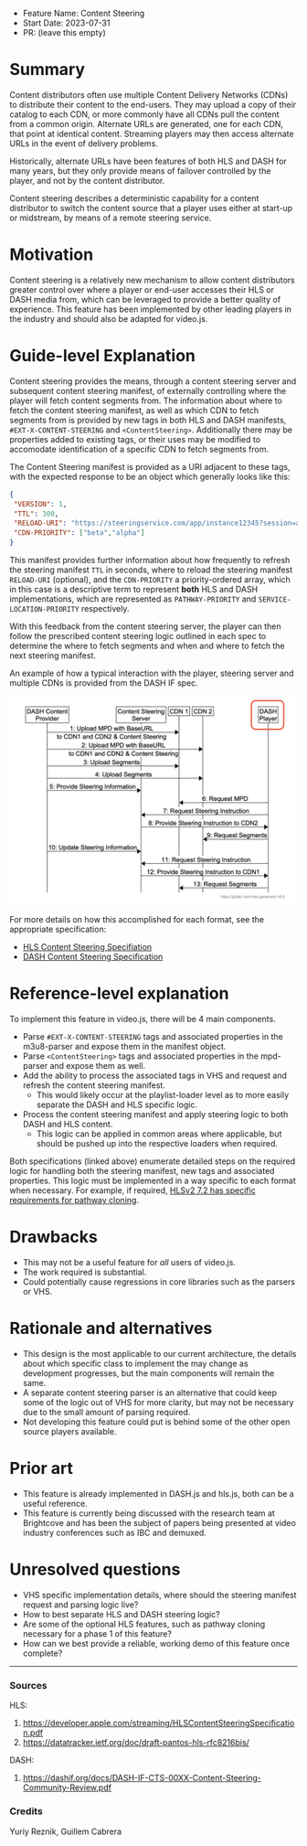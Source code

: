 - Feature Name: Content Steering
- Start Date: 2023-07-31
- PR: (leave this empty)

# Summary
[summary]: #summary

Content distributors often use multiple Content Delivery Networks (CDNs) to distribute their content to the end-users. They may upload a copy of their catalog to each CDN, or more commonly have all CDNs pull the content from a common origin. Alternate URLs are generated, one for each CDN, that point at identical content. Streaming players may then access alternate URLs in the event of delivery problems.

Historically, alternate URLs have been features of both HLS and DASH for many years, but they only provide means of failover controlled by the player, and not by the content distributor.

Content steering describes a deterministic capability for a content distributor to switch the content source that a player uses either at start-up or midstream, by means of a remote steering service.

# Motivation
[motivation]: #motivation

Content steering is a relatively new mechanism to allow content distributors greater control over where a player or end-user accesses their HLS or DASH media from, which can be leveraged to provide a better quality of experience. This feature has been implemented by other leading players in the industry and should also be adapted for video.js.

# Guide-level Explanation
[guide-level-explanation]: #guide-level-explanation

Content steering provides the means, through a content steering server and subsequent content steering manifest, of externally controlling where the player will fetch content segments from. The information about where to fetch the content steering manifest, as well as which CDN to fetch segments from is provided by new tags in both HLS and DASH manifests, `#EXT-X-CONTENT-STEERING` and `<ContentSteering>`. Additionally there may be properties added to existing tags, or their uses may be modified to accomodate identification of a specific CDN to fetch segments from. 

The Content Steering manifest is provided as a URI adjacent to these tags, with the expected response to be an object which generally looks like this:

```json
{
 "VERSION": 1,
 "TTL": 300,
 "RELOAD-URI": "https://steeringservice.com/app/instance12345?session=abc",
 "CDN-PRIORITY": ["beta","alpha"]
}
```
This manifest provides further information about how frequently to refresh the steering manifest `TTL` in seconds, where to reload the steering manifest `RELOAD-URI` (optional), and the `CDN-PRIORITY` a priority-ordered array, which in this case is a descriptive term to represent **both** HLS and DASH implementations, which are represented as `PATHWAY-PRIORITY` and `SERVICE-LOCATION-PRIORITY` respectively.

With this feedback from the content steering server, the player can then follow the prescribed content steering logic outlined in each spec to determine the where to fetch segments and when and where to fetch the next steering manifest.

An example of how a typical interaction with the player, steering server and multiple CDNs is provided from the DASH IF spec.

![Example DASH Content Steering Flow Diagram](./proposals/ContentSteering/DASH-Content-Steering-Flow.png)

For more details on how this accomplished for each format, see the appropriate specification:
* [HLS Content Steering Specifiation](https://developer.apple.com/streaming/HLSContentSteeringSpecification.pdf)
* [DASH Content Steering Specification](https://dashif.org/docs/DASH-IF-CTS-00XX-Content-Steering-Community-Review.pdf)

# Reference-level explanation
[reference-level-explanation]: #reference-level-explanation

To implement this feature in video.js, there will be 4 main components.
* Parse `#EXT-X-CONTENT-STEERING` tags and associated properties in the m3u8-parser and expose them in the manifest object.
* Parse `<ContentSteering>` tags and associated properties in the mpd-parser and expose them as well.
* Add the ability to process the associated tags in VHS and request and refresh the content steering manifest.
  - This would likely occur at the playlist-loader level as to more easily separate the DASH and HLS specific logic.
* Process the content steering manifest and apply steering logic to both DASH and HLS content.
  - This logic can be applied in common areas where applicable, but should be pushed up into the respective loaders when required.

Both specifications (linked above) enumerate detailed steps on the required logic for handling both the steering manifest, new tags and associated properties. This logic must be implemented in a way specific to each format when necessary. For example, if required, [HLSv2 7.2 has specific requirements for pathway cloning](https://datatracker.ietf.org/doc/draft-pantos-hls-rfc8216bis/).

# Drawbacks
[drawbacks]: #drawbacks

* This may not be a useful feature for *all* users of video.js.
* The work required is substantial.
* Could potentially cause regressions in core libraries such as the parsers or VHS. 

# Rationale and alternatives
[rationale-and-alternatives]: #rationale-and-alternatives

* This design is the most applicable to our current architecture, the details about which specific class to implement the may change as development progresses, but the main components will remain the same.
* A separate content steering parser is an alternative that could keep some of the logic out of VHS for more clarity, but may not be necessary due to the small amount of parsing required.
* Not developing this feature could put is behind some of the other open source players available.

# Prior art
[prior-art]: #prior-art

* This feature is already implemented in DASH.js and hls.js, both can be a useful reference.
* This feature is currently being discussed with the research team at Brightcove and has been the subject of papers being presented at video industry conferences such as IBC and demuxed.

# Unresolved questions
[unresolved-questions]: #unresolved-questions

* VHS specific implementation details, where should the steering manifest request and parsing logic live?
* How to best separate HLS and DASH steering logic?
* Are some of the optional HLS features, such as pathway cloning necessary for a phase 1 of this feature?
* How can we best provide a reliable, working demo of this feature once complete?

---
### Sources

HLS:
1. https://developer.apple.com/streaming/HLSContentSteeringSpecification.pdf
2. https://datatracker.ietf.org/doc/draft-pantos-hls-rfc8216bis/

DASH:
1. https://dashif.org/docs/DASH-IF-CTS-00XX-Content-Steering-Community-Review.pdf

### Credits
Yuriy Reznik, Guillem Cabrera
